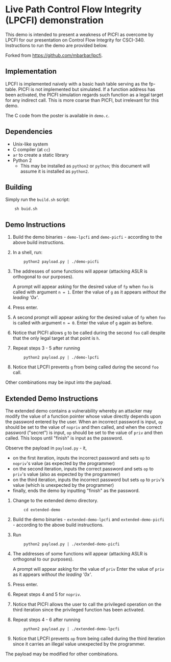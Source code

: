 # Live Path Control Flow Integrity (LPCFI) demonstration

This demo is intended to present a weakness of PICFI
as overcome by LPCFI for our presentation on Control Flow Integrity for CSCI-340. Instructions to run the demo
are provided below.

Forked from https://github.com/mbarbar/lpcfi.

## Implementation
LPCFI is implemented naively with a basic hash table serving
as the fp-table. PICFI is not implemented but simulated. If
a function address has been activated, the PICFI simulation
regards such function as a legal target for any indirect call.
This is more coarse than PICFI, but irrelevant for this demo.

The C code from the poster is available in `demo.c`.

## Dependencies
* Unix-like system
* C compiler (at `cc`)
* `ar` to create a static library
* Python 2
  * This may be installed as `python2` or `python`; this
    document will assume it is installed as `python2`.

## Building
Simply run the `build.sh` script:

```
    sh buid.sh
```

## Demo Instructions
1. Build the demo binaries - `demo-lpcfi` and `demo-picfi` -
   according to the above build instructions.

2. In a shell, run:
```
        python2 payload.py | ./demo-picfi
```

3. The addresses of some functions will appear (attacking
   ASLR is orthogonal to our purposes).

   A prompt will appear asking for the desired value of
   `fp` when `foo` is called with argument `n = 1`. Enter
   the value of `g` as it appears *without the leading '0x'*.
4. Press enter.

5. A second prompt will appear asking for the desired value of
   `fp` when `foo` is called with argument `n = 0`. Enter the
   value of `g` again as before.

6. Notice that PICFI allows `g` to be called during the second `foo`
   call despite that the only legal target at that point is `h`.

7. Repeat steps 3 - 5 after running
```
        python2 payload.py | ./demo-lpcfi
```

8. Notice that LPCFI prevents `g` from being called during the second
   `foo` call.

Other combinations may be input into the payload.

## Extended Demo Instructions
The extended demo contains a vulnerability whereby an attacker may
modify the value of a function pointer whose value directly depends
upon the password entered by the user. When an incorrect password is
input, `op` should be set to the value of `nopriv` and then called, and
when the correct password ("secret") is input, `op` should be set to the
value of `priv` and then called. This loops until "finish" is input as the
password.

Observe the payload in `payload.py` - it,
   * on the first iteration, inputs the incorrect password and sets `op`
     to `nopriv`'s value (as expected by the programmer)
   * on the second iteration, inputs the correct password and sets `op` to
     `priv`'s value (also as expected by the programmer)
   * on the third iteration, inputs the incorrect password but sets `op` to
     `priv`'s value (which is unexpected by the programmer)
   * finally, ends the demo by inputting "finish" as the password.

1. Change to the extended demo directory.
```
        cd extended-demo
```

2. Build the demo binaries - `extended-demo-lpcfi` and `extended-demo-picfi` -
   according to the above build instructions.

3. Run
```
        python2 payload.py | ./extended-demo-picfi
```

4. The addresses of some functions will appear (attacking
   ASLR is orthogonal to our purposes).

   A prompt will appear asking for the value of `priv`
   Enter the value of `priv` as it appears
   *without the leading '0x'*.

5. Press enter.

6. Repeat steps 4 and 5 for `nopriv`.

7. Notice that PICFI allows the user to call the privileged operation
   on the third iteration since the privileged function has been
   activated.

8. Repeat steps 4 - 6 after running
```
        python2 payload.py | ./extended-demo-lpcfi
```

9. Notice that LPCFI prevents `op` from being called during the third
   iteration since it carries an illegal value unexpected by the
   programmer.

The payload may be modified for other combinations.

